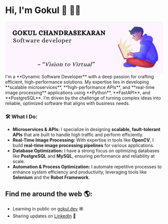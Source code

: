# Hi, I'm Gokul 👋 🧑‍💻

<img src="https://github.com/G0kulC/G0kulC/blob/main/G.png" alt="banner that says Gokul- software developer" />
I'm a **Dynamic Software Developer** with a deep passion for crafting efficient, high-performance solutions. My expertise lies in developing **scalable microservices**, **high-performance APIs**, and **real-time image processing** applications using **Python**, **FastAPI**, and **PostgreSQL**. I’m driven by the challenge of turning complex ideas into reliable, optimized software that aligns with business needs.

### 🛠 What I Do:
- **Microservices & APIs:** I specialize in designing **scalable, fault-tolerant APIs** that are built to handle high traffic and perform efficiently.
- **Real-Time Image Processing:** With expertise in tools like **OpenCV**, I build **real-time image processing pipelines** for various applications.
- **Database Optimization:** I have a strong focus on optimizing databases like **PostgreSQL** and **MySQL**, ensuring performance and reliability at scale.
- **Automation & Process Optimization:** I automate repetitive processes to enhance system efficiency and productivity, leveraging tools like **Selenium** and the **Robot Framework**.


## Find me around the web 🌎:
- Learning in public on <a href="https://gokuldev.netlify.app/">gokul.dev</a> 🕸️
- Sharing updates on <a href="https://www.linkedin.com/in/gokul-dev/">LinkedIn</a> 💼

